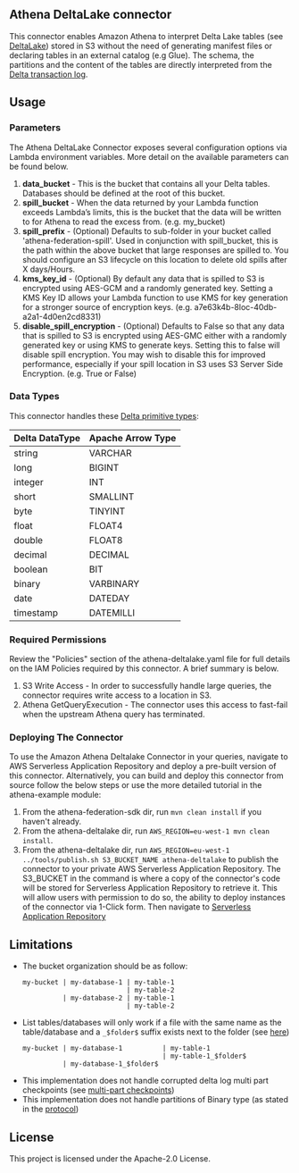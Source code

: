 ## Athena DeltaLake connector

This connector enables Amazon Athena to interpret Delta Lake tables (see [DeltaLake](https://docs.delta.io/latest/index.html)) stored in S3 without the need of generating manifest files or declaring tables in an external catalog (e.g Glue).
The schema, the partitions and the content of the tables are directly interpreted from the [Delta transaction log](https://github.com/delta-io/delta/blob/master/PROTOCOL.md). 

## Usage

### Parameters

The Athena DeltaLake Connector exposes several configuration options via Lambda environment variables. More detail on the available parameters can be found below.

1. **data_bucket** - This is the bucket that contains all your Delta tables. Databases should be defined at the root of this bucket.
1. **spill_bucket** - When the data returned by your Lambda function exceeds Lambda’s limits, this is the bucket that the data will be written to for Athena to read the excess from. (e.g. my_bucket)
2. **spill_prefix** - (Optional) Defaults to sub-folder in your bucket called 'athena-federation-spill'. Used in conjunction with spill_bucket, this is the path within the above bucket that large responses are spilled to. You should configure an S3 lifecycle on this location to delete old spills after X days/Hours.
3. **kms_key_id** - (Optional) By default any data that is spilled to S3 is encrypted using AES-GCM and a randomly generated key. Setting a KMS Key ID allows your Lambda function to use KMS for key generation for a stronger source of encryption keys. (e.g. a7e63k4b-8loc-40db-a2a1-4d0en2cd8331)
4. **disable_spill_encryption** - (Optional) Defaults to False so that any data that is spilled to S3 is encrypted using AES-GMC either with a randomly generated key or using KMS to generate keys. Setting this to false will disable spill encryption. You may wish to disable this for improved performance, especially if your spill location in S3 uses S3 Server Side Encryption. (e.g. True or False)

### Data Types

This connector handles these [Delta primitive types](https://github.com/delta-io/delta/blob/master/PROTOCOL.md#primitive-types):

|Delta DataType|Apache Arrow Type|
|-------------|-----------------|
|string|VARCHAR|
|long|BIGINT|	
|integer|INT|	
|short|SMALLINT|	
|byte|TINYINT|	
|float|FLOAT4|	
|double|FLOAT8|	
|decimal|DECIMAL|	
|boolean|BIT|	
|binary|VARBINARY|	
|date|DATEDAY|	
|timestamp|DATEMILLI|

### Required Permissions

Review the "Policies" section of the athena-deltalake.yaml file for full details on the IAM Policies required by this connector. A brief summary is below.

1. S3 Write Access - In order to successfully handle large queries, the connector requires write access to a location in S3.
2. Athena GetQueryExecution - The connector uses this access to fast-fail when the upstream Athena query has terminated.

### Deploying The Connector

To use the Amazon Athena Deltalake Connector in your queries, navigate to AWS Serverless Application Repository and deploy a pre-built version of this connector. Alternatively, you can build and deploy this connector from source follow the below steps or use the more detailed tutorial in the athena-example module:

1. From the athena-federation-sdk dir, run `mvn clean install` if you haven't already.
2. From the athena-deltalake dir, run `AWS_REGION=eu-west-1 mvn clean install`.
3. From the athena-deltalake dir, run  `AWS_REGION=eu-west-1 ../tools/publish.sh S3_BUCKET_NAME athena-deltalake` to publish the connector to your private AWS Serverless Application Repository. The S3_BUCKET in the command is where a copy of the connector's code will be stored for Serverless Application Repository to retrieve it. This will allow users with permission to do so, the ability to deploy instances of the connector via 1-Click form. Then navigate to [Serverless Application Repository](https://aws.amazon.com/serverless/serverlessrepo)

## Limitations

- The bucket organization should be as follow:
  ```
  my-bucket | my-database-1 | my-table-1
                            | my-table-2
            | my-database-2 | my-table-1
                            | my-table-2
  ```
- List tables/databases will only work if a file with the same name as the table/database 
  and a `_$folder$` suffix exists next to the folder 
  (see [here](https://aws.amazon.com/premiumsupport/knowledge-center/emr-s3-empty-files))
  ```
  my-bucket | my-database-1          | my-table-1
                                     | my-table-1_$folder$
            | my-database-1_$folder$
  ```
- This implementation does not handle corrupted delta log multi part checkpoints (see [multi-part checkpoints](https://github.com/delta-io/delta/blob/master/PROTOCOL.md#checkpoints))
- This implementation does not handle partitions of Binary type (as stated in the [protocol](https://github.com/delta-io/delta/blob/master/PROTOCOL.md#partition-value-serialization))

## License

This project is licensed under the Apache-2.0 License.
